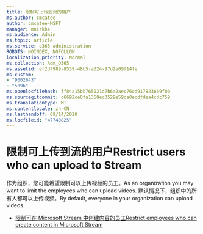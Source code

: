 ```yaml
---
title: 限制可上传到流的用户
ms.author: cmcatee
author: cmcatee-MSFT
manager: mnirkhe
ms.audience: Admin
ms.topic: article
ms.service: o365-administration
ROBOTS: NOINDEX, NOFOLLOW
localization_priority: Normal
ms.collection: Adm_O365
ms.assetid: ef2df989-8539-48b5-a324-97d2e09f14fe
ms.custom:
- "9002643"
- "5096"
ms.openlocfilehash: ff84a15bb765021d7b6a2aec76cd917823669f0b
ms.sourcegitcommit: c6692ce0fa1358ec3529e59ca0ecdfdea4cdc759
ms.translationtype: MT
ms.contentlocale: zh-CN
ms.lasthandoff: 09/14/2020
ms.locfileid: "47740825"
---
```

# <a name="restrict-users-who-can-upload-to-stream"></a><span data-ttu-id="ff04b-102">限制可上传到流的用户</span><span class="sxs-lookup"><span data-stu-id="ff04b-102">Restrict users who can upload to Stream</span></span>

<span data-ttu-id="ff04b-103">作为组织，您可能希望限制可以上传视频的员工。</span><span class="sxs-lookup"><span data-stu-id="ff04b-103">As an organization you may want to limit the employees who can upload videos.</span></span> <span data-ttu-id="ff04b-104">默认情况下，组织中的所有人都可以上传视频。</span><span class="sxs-lookup"><span data-stu-id="ff04b-104">By default, everyone in your organization can upload videos.</span></span>

- [<span data-ttu-id="ff04b-105">限制可在 Microsoft Stream 中创建内容的员工</span><span class="sxs-lookup"><span data-stu-id="ff04b-105">Restrict employees who can create content in Microsoft Stream</span></span>](https://docs.microsoft.com/stream/restrict-uploaders)
